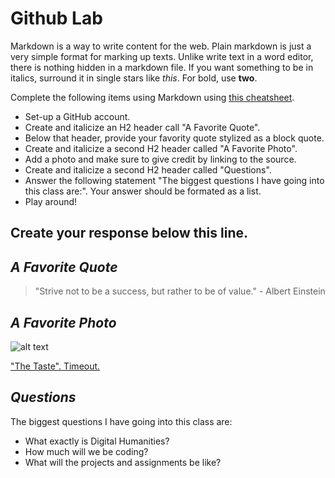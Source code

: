 
# Github Lab

Markdown is a way to write content for the web. 
Plain markdown is just a very simple format for marking up
texts. Unlike write text in a word editor, there is nothing
hidden in a markdown file. If you want something to be in
italics, surround it in single stars like *this*. For bold,
use **two**.

Complete the following items using Markdown using [this cheatsheet](https://github.com/adam-p/markdown-here/wiki/Markdown-Cheatsheet).

- Set-up a GitHub account. 
- Create and italicize an H2 header call "A Favorite Quote". 
- Below that header, provide your favority quote stylized as a block quote. 
- Create and italicize a second H2 header called "A Favorite Photo". 
- Add a photo and make sure to give credit by linking to the source.   
- Create and italicize a second H2 header called "Questions". 
- Answer the following statement "The biggest questions I have going into this class are:". Your answer should be formated as a list. 
- Play around!

 
 Create your response below this line. 
 ------------------

## *A Favorite Quote*

>  "Strive not to be a success, but rather to be of value." - Albert Einstein

## *A Favorite Photo*

![alt text](https://media.timeout.com/images/102797220/750/422/image.jpg)

["The Taste". Timeout.](https://www.timeout.com/los-angeles/restaurants/la-times-the-taste) 

## *Questions*

The biggest questions I have going into this class are:
- What exactly is Digital Humanities?
- How much will we be coding?
- What will the projects and assignments be like?
